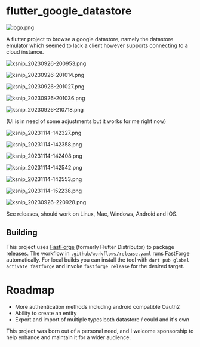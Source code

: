 # flutter_google_datastore

![logo.png](assets/logo.png)

A flutter project to browse a google datastore, namely the datastore emulator which seemed to lack
a client however supports connecting to a cloud instance.

![ksnip_20230926-200953.png](images/ksnip_20230926-200953.png)

![ksnip_20230926-201014.png](images/ksnip_20230926-201014.png)

![ksnip_20230926-201027.png](images/ksnip_20230926-201027.png)

![ksnip_20230926-201036.png](images/ksnip_20230926-201036.png)

![ksnip_20230926-210718.png](images/ksnip_20230926-210718.png)

(UI is in need of some adjustments but it works for me right now)

![ksnip_20231114-142327.png](images%2Fksnip_20231114-142327.png)

![ksnip_20231114-142358.png](images%2Fksnip_20231114-142358.png)

![ksnip_20231114-142408.png](images%2Fksnip_20231114-142408.png)

![ksnip_20231114-142542.png](images%2Fksnip_20231114-142542.png)

![ksnip_20231114-142553.png](images%2Fksnip_20231114-142553.png)

![ksnip_20231114-152238.png](images%2Fksnip_20231114-152238.png)

![ksnip_20230926-220928.png](images/ksnip_20230926-220928.png)

See releases, should work on Linux, Mac, Windows, Android and iOS.

## Building
This project uses [FastForge](https://pub.dev/packages/fastforge) (formerly
Flutter Distributor) to package releases. The workflow in
`.github/workflows/release.yaml` runs FastForge automatically. For local
builds you can install the tool with `dart pub global activate fastforge` and
invoke `fastforge release` for the desired target.

# Roadmap
* More authentication methods including android compatible Oauth2
* Ability to create an entity
* Export and import of multiple types both datastore / could and it's own

This project was born out of a personal need, and I welcome sponsorship to help enhance and maintain it for a wider audience.
